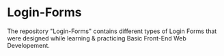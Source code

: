 # Login-Forms
The repository "Login-Forms" contains different types of Login Forms that were designed while learning &amp; practicing Basic Front-End Web Developement.
